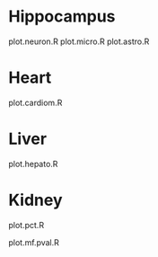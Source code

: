 # Hippocampus

plot.neuron.R
plot.micro.R
plot.astro.R

# Heart

plot.cardiom.R

# Liver

plot.hepato.R

# Kidney

plot.pct.R


plot.mf.pval.R